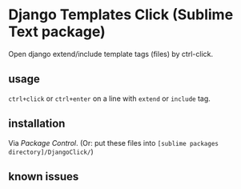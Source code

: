# Django Templates Click (Sublime Text package)

Open django extend/include template tags (files) by ctrl-click.

## usage

`ctrl+click` or `ctrl+enter` on a line with `extend` or `include` tag.

## installation

Via *Package Control*.
(Or: put these files into `[sublime packages directory]/DjangoClick/`)

## known issues

[add]:(https://github.com/kahi/sublime-django-click/issues/new)
